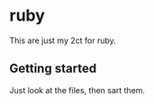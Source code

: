 # ruby

This are just my 2ct for ruby.

## Getting started

Just look at the files, then sart them.

